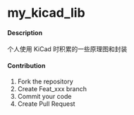 # my_kicad_lib

#### Description
个人使用 KiCad 时积累的一些原理图和封装

#### Contribution

1.  Fork the repository
2.  Create Feat_xxx branch
3.  Commit your code
4.  Create Pull Request
